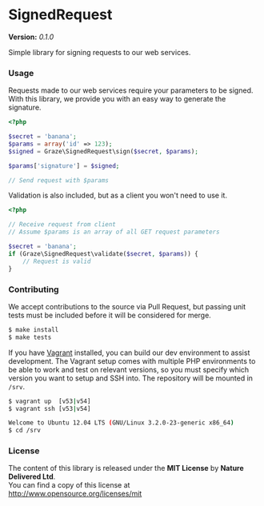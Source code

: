 # SignedRequest #


**Version:** *0.1.0*<br/>


Simple library for signing requests to our web services.


### Usage ###

Requests made to our web services require your parameters to be signed.
With this library, we provide you with an easy way to generate the signature.

```php
<?php

$secret = 'banana';
$params = array('id' => 123);
$signed = Graze\SignedRequest\sign($secret, $params);

$params['signature'] = $signed;

// Send request with $params
```

Validation is also included, but as a client you won't need to use it.

```php
<?php

// Receive request from client
// Assume $params is an array of all GET request parameters

$secret = 'banana';
if (Graze\SignedRequest\validate($secret, $params)) {
    // Request is valid
}

```


### Contributing ###
We accept contributions to the source via Pull Request,
but passing unit tests must be included before it will be considered for merge.
```bash
$ make install
$ make tests
```

If you have [Vagrant][vagrant] installed, you can build our dev environment to assist development.
The Vagrant setup comes with multiple PHP environments to be able to work and test on relevant versions,
so you must specify which version you want to setup and SSH into.
The repository will be mounted in `/srv`.
```bash
$ vagrant up  [v53|v54]
$ vagrant ssh [v53|v54]

Welcome to Ubuntu 12.04 LTS (GNU/Linux 3.2.0-23-generic x86_64)
$ cd /srv
```


### License ###
The content of this library is released under the **MIT License** by **Nature Delivered Ltd**.<br/>
You can find a copy of this license at http://www.opensource.org/licenses/mit


<!-- Links -->
[vagrant]: http://vagrantup.com
